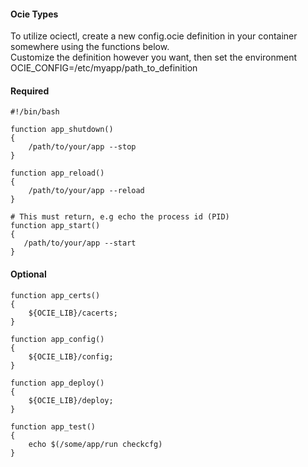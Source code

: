 #### Ocie Types  
To utilize ociectl, create a new config.ocie definition in your container somewhere using the functions below.    
Customize the definition however you want, then set the environment OCIE_CONFIG=/etc/myapp/path_to_definition    
#### Required
````
#!/bin/bash
    
function app_shutdown()
{
    /path/to/your/app --stop
}
    
function app_reload()
{
    /path/to/your/app --reload
}
    
# This must return, e.g echo the process id (PID)
function app_start()
{
   /path/to/your/app --start
}
````
    
#### Optional
````
function app_certs()
{
    ${OCIE_LIB}/cacerts;
}
    
function app_config()
{
    ${OCIE_LIB}/config;
}
    
function app_deploy()
{
    ${OCIE_LIB}/deploy;
}
    
function app_test()
{
    echo $(/some/app/run checkcfg)
}
````
    
